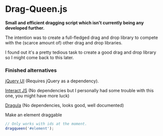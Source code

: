 # Drag-Queen.js
**Small and efficient dragging script which isn't currently being any developed further.**

The intention was to create a full-fledged drag and drop library to compete with the (scarce amount of) other drag and drop libraries.

I found out it's a pretty tedious task to create a good drag and drop library so I might come back to this later.

### Finished alternatives
[jQuery UI](https://jqueryui.com/) (Requires jQuery as a dependency).

[Interact JS](http://interactjs.io/) (No dependencies but I personally had some trouble with this one, you might have more luck)

[Dragula](https://github.com/bevacqua/dragula) (No dependencies, looks good, well documented)


Make an element draggable
```javascript
// Only works with ids at the moment.
dragqueen('#element');
```
